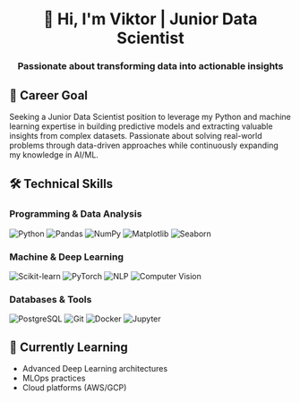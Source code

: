 <h1 align="center">👋 Hi, I'm Viktor | Junior Data Scientist</h1>

<h3 align="center">Passionate about transforming data into actionable insights</h3>

## 🎯 Career Goal
Seeking a Junior Data Scientist position to leverage my Python and machine learning expertise in building predictive models and extracting valuable insights from complex datasets. Passionate about solving real-world problems through data-driven approaches while continuously expanding my knowledge in AI/ML.

## 🛠 Technical Skills

### **Programming & Data Analysis**
<p>
  <img src="https://img.shields.io/badge/Python-3776AB?logo=python&logoColor=white" alt="Python">
  <img src="https://img.shields.io/badge/Pandas-150458?logo=pandas&logoColor=white" alt="Pandas">
  <img src="https://img.shields.io/badge/Numpy-013243?logo=numpy&logoColor=white" alt="NumPy">
  <img src="https://img.shields.io/badge/Matplotlib-11557C?logo=python&logoColor=white" alt="Matplotlib">
  <img src="https://img.shields.io/badge/Seaborn-4B8BBE?logo=python&logoColor=white" alt="Seaborn">
</p>

### **Machine & Deep Learning**
<p>
  <img src="https://img.shields.io/badge/Scikit_Learn-F7931E?logo=scikit-learn&logoColor=white" alt="Scikit-learn">
  <img src="https://img.shields.io/badge/PyTorch-EE4C2C?logo=pytorch&logoColor=white" alt="PyTorch">
  <img src="https://img.shields.io/badge/NLP-4A154B?logo=openai&logoColor=white" alt="NLP">
  <img src="https://img.shields.io/badge/CV-5C3EE8?logo=opencv&logoColor=white" alt="Computer Vision">
</p>

### **Databases & Tools**
<p>
  <img src="https://img.shields.io/badge/PostgreSQL-316192?logo=postgresql&logoColor=white" alt="PostgreSQL">
  <img src="https://img.shields.io/badge/Git-F05032?logo=git&logoColor=white" alt="Git">
  <img src="https://img.shields.io/badge/Docker-2496ED?logo=docker&logoColor=white" alt="Docker">
  <img src="https://img.shields.io/badge/Jupyter-F37626?logo=jupyter&logoColor=white" alt="Jupyter">
</p>

## 📌 Currently Learning
- Advanced Deep Learning architectures
- MLOps practices
- Cloud platforms (AWS/GCP)
